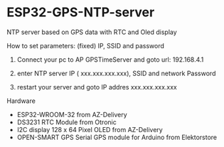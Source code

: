 # ESP32-GPS-NTP-server
 NTP server based on GPS data with RTC and Oled display

How to set parameters: (fixed) IP, SSID and password

1. Connect your pc to AP GPSTimeServer and goto url: 192.168.4.1

2. enter NTP server IP ( xxx.xxx.xxx.xxx), SSID and network Password

3. restart your server and goto IP addres xxx.xxx.xxx.xxx

Hardware

- ESP32-WROOM-32 from AZ-Delivery 
- DS3231 RTC Module from Otronic 
- I2C display 128 x 64 Pixel OLED from AZ-Delivery 
- OPEN-SMART GPS Serial GPS module for Arduino from Elektorstore
